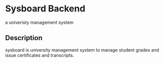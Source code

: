 # Sysboard Backend
a univeristy management system

## Description
sysboard is university management system to manage student grades and issue certificates and transcripts.
